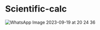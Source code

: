 # Scientific-calc

![WhatsApp Image 2023-09-19 at 20 24 36](https://github.com/Ananya171004/Scientific-calc/assets/122660555/1d538304-9420-4318-85d2-1ef1177fcc3e)
